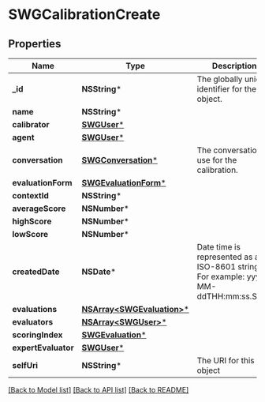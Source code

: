 # SWGCalibrationCreate

## Properties
Name | Type | Description | Notes
------------ | ------------- | ------------- | -------------
**_id** | **NSString*** | The globally unique identifier for the object. | [optional] 
**name** | **NSString*** |  | [optional] 
**calibrator** | [**SWGUser***](SWGUser.md) |  | [optional] 
**agent** | [**SWGUser***](SWGUser.md) |  | [optional] 
**conversation** | [**SWGConversation***](SWGConversation.md) | The conversation to use for the calibration. | 
**evaluationForm** | [**SWGEvaluationForm***](SWGEvaluationForm.md) |  | [optional] 
**contextId** | **NSString*** |  | [optional] 
**averageScore** | **NSNumber*** |  | [optional] 
**highScore** | **NSNumber*** |  | [optional] 
**lowScore** | **NSNumber*** |  | [optional] 
**createdDate** | **NSDate*** | Date time is represented as an ISO-8601 string. For example: yyyy-MM-ddTHH:mm:ss.SSSZ | [optional] 
**evaluations** | [**NSArray&lt;SWGEvaluation&gt;***](SWGEvaluation.md) |  | [optional] 
**evaluators** | [**NSArray&lt;SWGUser&gt;***](SWGUser.md) |  | [optional] 
**scoringIndex** | [**SWGEvaluation***](SWGEvaluation.md) |  | [optional] 
**expertEvaluator** | [**SWGUser***](SWGUser.md) |  | [optional] 
**selfUri** | **NSString*** | The URI for this object | [optional] 

[[Back to Model list]](../README.md#documentation-for-models) [[Back to API list]](../README.md#documentation-for-api-endpoints) [[Back to README]](../README.md)



